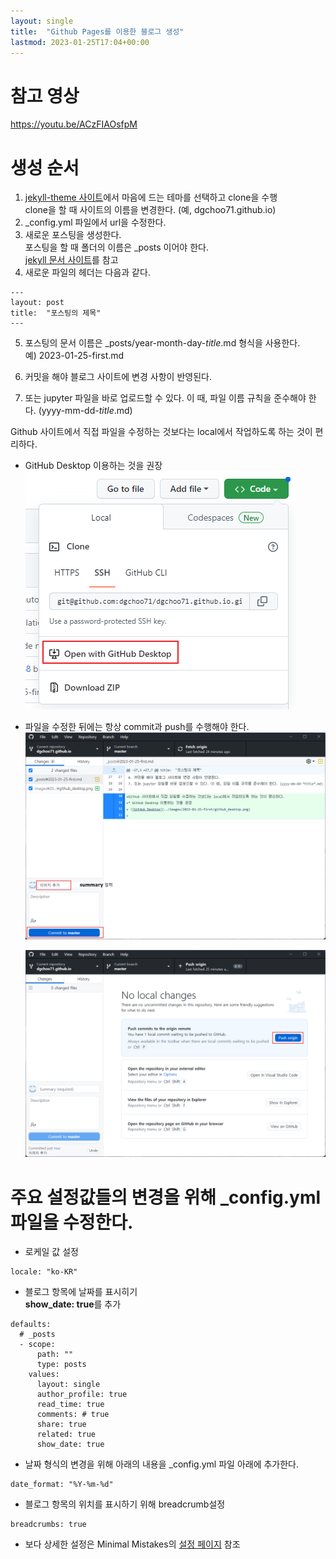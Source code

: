 ```yaml
---
layout: single
title:  "Github Pages를 이용한 블로그 생성"
lastmod: 2023-01-25T17:04+00:00
---
```


# 참고 영상
https://youtu.be/ACzFIAOsfpM

# 생성 순서
1. [jekyll-theme 사이트](https://github.com/topics/jekyll-theme)에서 마음에 드는 테마를 선택하고 clone을 수행   
clone을 할 때 사이트의 이름을 변경한다. (예, dgchoo71.github.io)
2. _config.yml 파일에서 url을 수정한다.
3. 새로운 포스팅을 생성한다.    
포스팅을 할 때 폴더의 이름은 _posts 이어야 한다.   
[jekyll 문서 사이트](https://jekyllrb.com/docs/posts/)를 참고
4. 새로운 파일의 헤더는 다음과 같다.   
```
---
layout: post
title:  "포스팅의 제목"
---
```

5. 포스팅의 문서 이름은 _posts/year-month-day-*title*.md 형식을 사용한다.   
예) 2023-01-25-first.md

6. 커밋을 해야 블로그 사이트에 변경 사항이 반영된다.
7. 또는 jupyter 파일을 바로 업로드할 수 있다. 이 때, 파일 이름 규칙을 준수해야 한다. (yyyy-mm-dd-*title*.md)

Github 사이트에서 직접 파일을 수정하는 것보다는 local에서 작업하도록 하는 것이 편리하다. 
* GitHub Desktop 이용하는 것을 권장   
 ![GitHub Desktop](../images/2023-01-25-first/github_desktop.png)

* 파일을 수정한 뒤에는 항상 commit과 push를 수행해야 한다.  
  ![commit](../images/2023-01-25-first/github_desktop_commit.png)    

  ![push](../images/2023-01-25-first/github_desktop_push.png)


# 주요 설정값들의 변경을 위해 _config.yml 파일을 수정한다.

* 로케일 값 설정   
```
locale: "ko-KR"
```

* 블로그 항목에 날짜를 표시히기  
  **show_date: true**를 추가

```
defaults:
  # _posts
  - scope:
      path: ""
      type: posts
    values:
      layout: single
      author_profile: true
      read_time: true
      comments: # true
      share: true
      related: true
      show_date: true
```

* 날짜 형식의 변경을 위해 아래의 내용을 _config.yml 파일 아래에 추가한다.   
```
date_format: "%Y-%m-%d"
```

* 블로그 항목의 위치를 표시하기 위해 breadcrumb설정
```
breadcrumbs: true
```

* 보다 상세한 설정은 Minimal Mistakes의 [설정 페이지](https://mmistakes.github.io/minimal-mistakes/docs/configuration/) 참조

